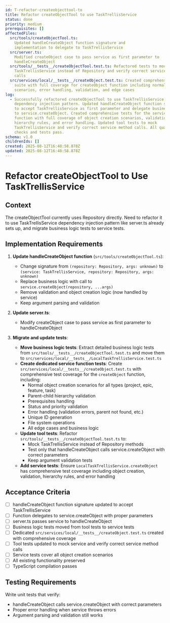 ```yaml
---
id: T-refactor-createobjecttool-to
title: Refactor createObjectTool to use TaskTrellisService
status: done
priority: medium
prerequisites: []
affectedFiles:
  src/tools/createObjectTool.ts:
    Updated handleCreateObject function signature and
    implementation to delegate to TaskTrellisService
  src/server.ts:
    Modified createObject case to pass service as first parameter to
    handleCreateObject
  src/tools/__tests__/createObjectTool.test.ts: Refactored tests to mock
    TaskTrellisService instead of Repository and verify correct service method
    calls
  src/services/local/__tests__/createObject.test.ts: Created comprehensive test
    suite with full coverage for createObject function including normal
    scenarios, error handling, validation, and edge cases
log:
  - Successfully refactored createObjectTool to use TaskTrellisService
    dependency injection pattern. Updated handleCreateObject function signature
    to accept TaskTrellisService as first parameter and delegate business logic
    to service.createObject. Created comprehensive tests for the service
    function with full coverage of object creation scenarios, validation,
    hierarchy rules, and error handling. Updated tool tests to mock
    TaskTrellisService and verify correct service method calls. All quality
    checks and tests pass.
schema: v1.0
childrenIds: []
created: 2025-08-12T16:48:58.878Z
updated: 2025-08-12T16:48:58.878Z
---
```


# Refactor createObjectTool to Use TaskTrellisService

## Context

The createObjectTool currently uses Repository directly. Need to refactor it to use TaskTrellisService dependency injection pattern like server.ts already sets up, and migrate business logic tests to service tests.

## Implementation Requirements

1. **Update handleCreateObject function** (`src/tools/createObjectTool.ts`):
   - Change signature from `(repository: Repository, args: unknown)` to `(service: TaskTrellisService, repository: Repository, args: unknown)`
   - Replace business logic with call to `service.createObject(repository, ...args)`
   - Remove validation and object creation logic (now handled by service)
   - Keep argument parsing and validation

2. **Update server.ts**:
   - Modify createObject case to pass service as first parameter to handleCreateObject

3. **Migrate and update tests**:
   - **Move business logic tests**: Extract detailed business logic tests from `src/tools/__tests__/createObjectTool.test.ts` and move them to `src/services/local/__tests__/LocalTaskTrellisService.test.ts`
   - **Create dedicated service function tests**: Create `src/services/local/__tests__/createObject.test.ts` with comprehensive test coverage for the `createObject` function, including:
     - Normal object creation scenarios for all types (project, epic, feature, task)
     - Parent-child hierarchy validation
     - Prerequisites handling
     - Status and priority validation
     - Error handling (validation errors, parent not found, etc.)
     - Unique ID generation
     - File system operations
     - All edge cases and business logic
   - **Update tool tests**: Refactor `src/tools/__tests__/createObjectTool.test.ts` to:
     - Mock TaskTrellisService instead of Repository methods
     - Test only that handleCreateObject calls service.createObject with correct parameters
     - Keep argument validation tests
   - **Add service tests**: Ensure `LocalTaskTrellisService.createObject` has comprehensive test coverage including object creation, validation, hierarchy rules, and error handling

## Acceptance Criteria

- [ ] handleCreateObject function signature updated to accept TaskTrellisService
- [ ] Function delegates to service.createObject with proper parameters
- [ ] server.ts passes service to handleCreateObject
- [ ] Business logic tests moved from tool tests to service tests
- [ ] Dedicated `src/services/local/__tests__/createObject.test.ts` created with comprehensive coverage
- [ ] Tool tests updated to mock service and verify correct service method calls
- [ ] Service tests cover all object creation scenarios
- [ ] All existing functionality preserved
- [ ] TypeScript compilation passes

## Testing Requirements

Write unit tests that verify:

- handleCreateObject calls service.createObject with correct parameters
- Proper error handling when service throws errors
- Argument parsing and validation still works
